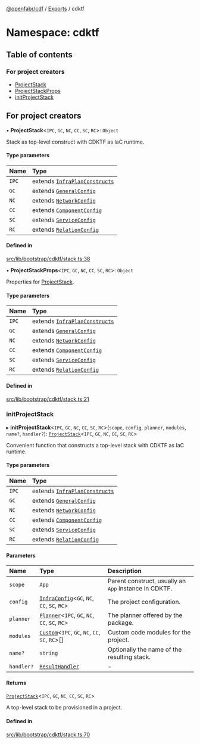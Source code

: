 [@openfabr/cdf](../README.md) / [Exports](../modules.md) / cdktf

# Namespace: cdktf

## Table of contents

### For project creators

- [ProjectStack](../classes/cdktf.ProjectStack.md)
- [ProjectStackProps](../interfaces/cdktf.ProjectStackProps.md)
- [initProjectStack](cdktf.md#initprojectstack)

## For project creators

• **ProjectStack**<`IPC`, `GC`, `NC`, `CC`, `SC`, `RC`\>: `Object`

Stack as top-level construct with CDKTF as IaC runtime.

#### Type parameters

| Name | Type |
| :------ | :------ |
| `IPC` | extends [`InfraPlanConstructs`](../interfaces/InfraPlanConstructs.md) |
| `GC` | extends [`GeneralConfig`](../interfaces/GeneralConfig.md) |
| `NC` | extends [`NetworkConfig`](../interfaces/NetworkConfig.md) |
| `CC` | extends [`ComponentConfig`](../interfaces/ComponentConfig.md) |
| `SC` | extends [`ServiceConfig`](../interfaces/ServiceConfig.md) |
| `RC` | extends [`RelationConfig`](../interfaces/RelationConfig.md) |

#### Defined in

[src/lib/bootstrap/cdktf/stack.ts:38](https://github.com/openfabr/cdf/blob/8dc07b3/core/typescript/src/lib/bootstrap/cdktf/stack.ts#L38)

• **ProjectStackProps**<`IPC`, `GC`, `NC`, `CC`, `SC`, `RC`\>: `Object`

Properties for [ProjectStack](../classes/cdktf.ProjectStack.md).

#### Type parameters

| Name | Type |
| :------ | :------ |
| `IPC` | extends [`InfraPlanConstructs`](../interfaces/InfraPlanConstructs.md) |
| `GC` | extends [`GeneralConfig`](../interfaces/GeneralConfig.md) |
| `NC` | extends [`NetworkConfig`](../interfaces/NetworkConfig.md) |
| `CC` | extends [`ComponentConfig`](../interfaces/ComponentConfig.md) |
| `SC` | extends [`ServiceConfig`](../interfaces/ServiceConfig.md) |
| `RC` | extends [`RelationConfig`](../interfaces/RelationConfig.md) |

#### Defined in

[src/lib/bootstrap/cdktf/stack.ts:21](https://github.com/openfabr/cdf/blob/8dc07b3/core/typescript/src/lib/bootstrap/cdktf/stack.ts#L21)

### initProjectStack

▸ **initProjectStack**<`IPC`, `GC`, `NC`, `CC`, `SC`, `RC`\>(`scope`, `config`, `planner`, `modules`, `name?`, `handler?`): [`ProjectStack`](../classes/cdktf.ProjectStack.md)<`IPC`, `GC`, `NC`, `CC`, `SC`, `RC`\>

Convenient function that constructs a top-level stack with CDKTF as IaC runtime.

#### Type parameters

| Name | Type |
| :------ | :------ |
| `IPC` | extends [`InfraPlanConstructs`](../interfaces/InfraPlanConstructs.md) |
| `GC` | extends [`GeneralConfig`](../interfaces/GeneralConfig.md) |
| `NC` | extends [`NetworkConfig`](../interfaces/NetworkConfig.md) |
| `CC` | extends [`ComponentConfig`](../interfaces/ComponentConfig.md) |
| `SC` | extends [`ServiceConfig`](../interfaces/ServiceConfig.md) |
| `RC` | extends [`RelationConfig`](../interfaces/RelationConfig.md) |

#### Parameters

| Name | Type | Description |
| :------ | :------ | :------ |
| `scope` | `App` | Parent construct, usually an `App` instance in CDKTF. |
| `config` | [`InfraConfig`](../classes/InfraConfig.md)<`GC`, `NC`, `CC`, `SC`, `RC`\> | The project configuration. |
| `planner` | [`Planner`](../classes/Planner.md)<`IPC`, `GC`, `NC`, `CC`, `SC`, `RC`\> | The planner offered by the package. |
| `modules` | [`Custom`](../classes/Custom.md)<`IPC`, `GC`, `NC`, `CC`, `SC`, `RC`\>[] | Custom code modules for the project. |
| `name?` | `string` | Optionally the name of the resulting stack. |
| `handler?` | [`ResultHandler`](../classes/ResultHandler.md) | - |

#### Returns

[`ProjectStack`](../classes/cdktf.ProjectStack.md)<`IPC`, `GC`, `NC`, `CC`, `SC`, `RC`\>

A top-level stack to be provisioned in a project.

#### Defined in

[src/lib/bootstrap/cdktf/stack.ts:70](https://github.com/openfabr/cdf/blob/8dc07b3/core/typescript/src/lib/bootstrap/cdktf/stack.ts#L70)
